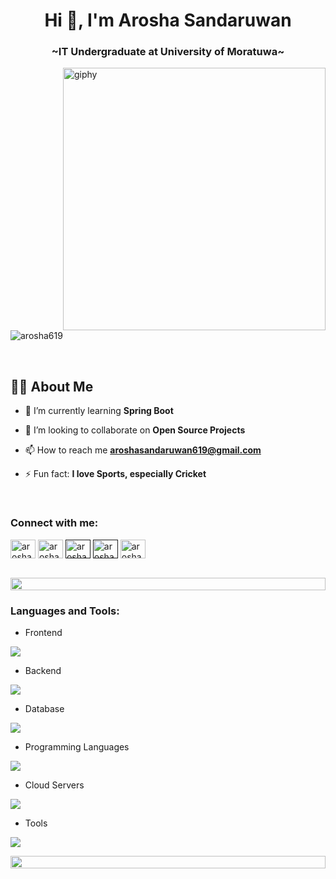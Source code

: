 <h1 align="center">Hi 👋, I'm Arosha Sandaruwan</h1>
<h3 align="center">~IT Undergraduate at University of Moratuwa~</h3>
<img align="right" src="https://user-images.githubusercontent.com/74038190/229223263-cf2e4b07-2615-4f87-9c38-e37600f8381a.gif" width="420"  alt="giphy">

<p align="left"> <img src="https://komarev.com/ghpvc/?username=arosha619&label=Profile%20views&color=0e75b6&style=flat" alt="arosha619" /> </p>
<br/>
<h2 align="left"><b>🙋‍♂️ About Me</b></h2>
<!--
**arosha619/arosha619** is a ✨ _special_ ✨ repository because its `README.md` (this file) appears on your GitHub profile
-->

- 🌱 I’m currently learning **Spring Boot**

- 👯 I’m looking to collaborate on **Open Source Projects** 

- 📫 How to reach me **aroshasandaruwan619@gmail.com**
  
- ⚡ Fun fact:  **I love Sports, especially Cricket**

  
<br>
<h3 align="left">Connect with me:</h3>
<p align="left">
<a href="www.linkedin.com/in/arosha-sandaruwan-726077213" target="blank"><img align="center" src="https://raw.githubusercontent.com/rahuldkjain/github-profile-readme-generator/master/src/images/icons/Social/linked-in-alt.svg" alt="arosha" height="30" width="40" /></a>
<a href="https://medium.com/@aroshasandaruwan619" target="blank"><img align="center" src="https://raw.githubusercontent.com/rahuldkjain/github-profile-readme-generator/master/src/images/icons/Social/medium.svg" alt="arosha" height="30" width="40"></a>
<a href="" target="blank"><img align="center" src="https://raw.githubusercontent.com/rahuldkjain/github-profile-readme-generator/master/src/images/icons/Social/facebook.svg" alt="arosha" height="30" width="40" /></a>
<a href="" target="blank"><img align="center" src="https://raw.githubusercontent.com/rahuldkjain/github-profile-readme-generator/master/src/images/icons/Social/instagram.svg" alt="arosha" height="30" width="40" ></a>
<a href="  https://www.hackerrank.com/profile/blackshark13" target="blank"><img align="center" src="https://raw.githubusercontent.com/rahuldkjain/github-profile-readme-generator/master/src/images/icons/Social/hackerrank.svg" alt="arosha" height="30" width="40" /></a>

</a>
</a>
</p>
<br>

<img src="https://i.imgur.com/dBaSKWF.gif" height="20" width="100%">

<h3 align="left">Languages and Tools:</h3>

- Frontend
<p align="left">
  <a href="https://skillicons.dev">
    <img src="https://skillicons.dev/icons?i=ts,js,react,materialui,bootstrap,css" />
  </a>
</p>

- Backend
<p align="left">
  <a href="https://skillicons.dev">
    <img src="https://skillicons.dev/icons?i=nodejs,express,php,java," />
  </a>
</p>

- Database
<p align="left">
  <a href="https://skillicons.dev">
    <img src="https://skillicons.dev/icons?i=mongodb,mysql" />
  </a>
</p>

- Programming Languages
<p align="left">
  <a href="https://skillicons.dev"> 
    <img src="https://skillicons.dev/icons?i=c,cs,java" />
  </a>
</p>

- Cloud Servers
<p align="left">
  <a href="https://skillicons.dev">
    <img src="https://skillicons.dev/icons?i=firebase" />
  </a>
</p>

- Tools
<p align="left">
  <a href="https://skillicons.dev">
    <img src="https://skillicons.dev/icons?i=git,github,figma,idea,vscode,visualstudio,postman,linux" />
  </a>
</p>

<img src="https://i.imgur.com/dBaSKWF.gif" height="20" width="100%">

<!--<h3 align="left">GitHub Stats:</h3>
<div align="center">
 
![Supun's GitHub stats](https://github-readme-stats.vercel.app/api?username=arosha619\&theme=midnight-purple\&show_icons=true\&show=reviews,prs_merged,prs_merged_percentage\&hide=contribs,issues)

[![GitHub Streak](https://streak-stats.demolab.com/?user=arosha619&theme=midnight-purple)](https://git.io/streak-stats)

</div>-->
